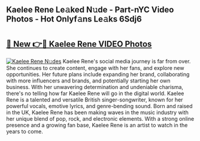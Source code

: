 ## Kaelee Rene Le𝚊ked N𝚞de - Part-nYC Video Photos - Hot Onlyf𝚊ns Le𝚊ks 6Sdj6

# <h2><a href="http://ac52277.deff.icu/?id=Kaelee+Rene">🔗 New 👉🔴 Kaelee Rene VIDEO Photos</a></h2>

[![Kaelee Rene N𝚞des](https://i.imgur.com/rIISA9y.gif)](http://ac52277.deff.icu/?id=Kaelee+Rene)
Kaelee Rene's social media journey is far from over. She continues to create content, engage with her fans, and explore new opportunities. Her future plans include expanding her brand, collaborating with more influencers and brands, and potentially starting her own business. With her unwavering determination and undeniable charisma, there's no telling how far Kaelee Rene will go in the digital world. Kaelee Rene is a talented and versatile British singer-songwriter, known for her powerful vocals, emotive lyrics, and genre-bending sound. Born and raised in the UK, Kaelee Rene has been making waves in the music industry with her unique blend of pop, rock, and electronic elements. With a strong online presence and a growing fan base, Kaelee Rene is an artist to watch in the years to come.
